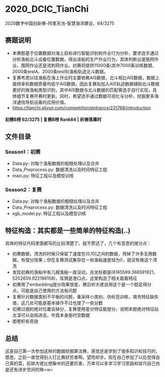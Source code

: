 # 2020_DCIC_TianChi
2020数字中国创新赛-阿里天池-智慧海洋建设，64/3275
## 赛题说明
* 本赛题基于位置数据对海上目标进行智能识别和作业行为分析，要求选手通过分析渔船北斗设备位置数据，得出该船的生产作业行为，具体判断出是拖网作业、围网作业还是流刺网作业。初赛将提供11000条(其中7000条训练数据、2000条testA、2000条testB)渔船轨迹北斗数据。
* 复赛考虑以往渔船在海上作业时主要依赖AIS数据，北斗相比AIS数据，数据上报频率和数据质量均低于AIS数据，因此复赛拟加入AIS轨迹数据辅助北斗数据更好的做渔船类型识别，其中AIS数据与北斗数据的匹配需选手自行实现，具体细节复赛开赛时更新。同时，希望选手通过数据可视化与分析，挖掘更多海洋通信导航设备的应用价值。
* https://tianchi.aliyun.com/competition/entrance/231768/introduction
#### 初赛B榜 62/3275 | 复赛B榜 Rank64 | 祈祷落幕时
## 文件目录
### Season1：初赛
- Data.py: 对每个渔船数据的粗糙处理以及合并
- Data_Preprocess.py: 数据清洗以及时间特征工程
- main.py: 特征工程以及模型训练
### Season2：复赛
- Data.py: 对每个渔船数据的粗糙处理以及合并
- Data_Preprocess.py: 数据清洗以及时间特征工程
- xgb_model.py: 特征工程以及模型训练
## 特征构造：其实都是一些简单的特征构造(..)
具体的特征代码里面都写的比较清楚了，就不赘述了，几个有意思的提分点：
* 初赛数据，清洗的时候只保留了速度在(0,10]之间的数据，筛掉了许多无用数据，有提分效果；但在复赛测试集存在一些渔船速度恒为0，就没有做这个清洗
* 发现初赛的渔船中有几艘渔船一直没动，且坐标都是(6165599.368591921，5202659.922186158)，盲猜是港口点，这里构造了相关距离特征
* 初赛用了embedding提分效果很差，赛后听大佬说用这个是一个稳定得分点，可能是自己使用的方法有问题
* 复赛针对数据类别不平衡的问题，重采样小类别，伪标签训练，填充特征缺失值，这几处可能是基本操作不过也提了一些分数
* 初赛过细的绝对位置会掉分，复赛使用差分特征能提分，说明本题绝对特征钻太深可以会陷进去，毕竟本身是时空数据
* 图卷积有奇效
## 总结
这是自己第一次参加这样的数据挖掘算法赛，感觉还是学到了很多知识和技巧的，感恩。之前一直觉得别人打比赛好厉害啊，望而却步。现在自己参加了以后觉得自己真的菜，前排大佬比想象中的还要厉害，万幸可以多学习学习思路和技巧自己也是还有进步空间的嘛=w=
